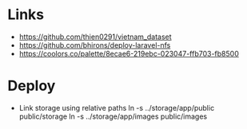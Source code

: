 # Links
- https://github.com/thien0291/vietnam_dataset
- https://github.com/bhirons/deploy-laravel-nfs
- https://coolors.co/palette/8ecae6-219ebc-023047-ffb703-fb8500

# Deploy
- Link storage using relative paths
    ln -s ../storage/app/public public/storage
    ln -s ../storage/app/images public/images